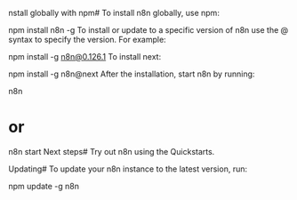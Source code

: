 nstall globally with npm#
To install n8n globally, use npm:


npm install n8n -g
To install or update to a specific version of n8n use the @ syntax to specify the version. For example:


npm install -g n8n@0.126.1
To install next:


npm install -g n8n@next
After the installation, start n8n by running:


n8n
# or
n8n start
Next steps#
Try out n8n using the Quickstarts.

Updating#
To update your n8n instance to the latest version, run:


npm update -g n8n
